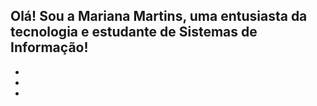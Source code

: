 ## Olá! Sou a Mariana Martins, uma entusiasta da tecnologia e estudante de Sistemas de Informação!

*
*
*
